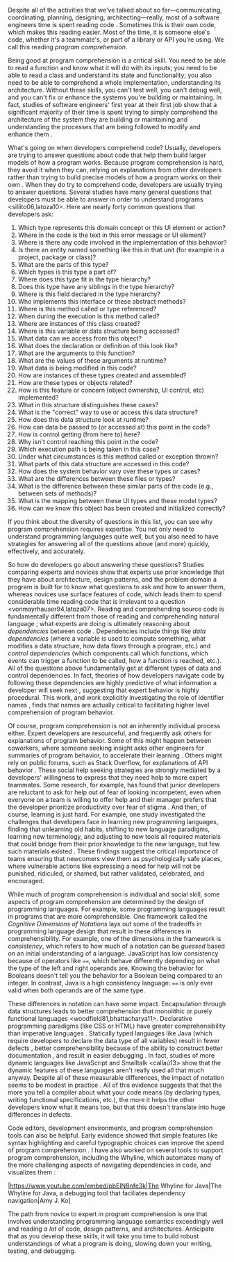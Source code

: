 Despite all of the activities that we've talked about so far&mdash;communicating, coordinating, planning, designing, architecting&mdash;really, most of a software engineers time is spent reading code <maalej14>. Sometimes this is their own code, which makes this reading easier. Most of the time, it is someone else's code, whether it's a teammate's, or part of a library or API you're using. We call this reading *program comprehension*.
		
Being good at program comprehension is a critical skill. You need to be able to read a function and know what it will do with its inputs; you need to be able to read a class and understand its state and functionality; you also need to be able to comprehend a whole implementation, understanding its architecture. Without these skills, you can't test well, you can't debug well, and you can't fix or enhance the systems you're building or maintaining. In fact, studies of software engineers' first year at their first job show that a significant majority of their time is spent trying to simply comprehend the architecture of the system they are building or maintaining and understanding the processes that are being followed to modify and enhance them <dagenais10>.
		
What's going on when developers comprehend code? Usually, developers are trying to answer questions about code that help them build larger models of how a program works. Because program comprehension is hard, they avoid it when they can, relying on explanations from other developers rather than trying to build precise models of how a program works on their own <roehm12>. When they do try to comprehend code, developers are usually trying to answer questions. Several studies have many general questions that developers must be able to answer in order to understand programs <sillito06,latoza10>. Here are nearly forty common questions that developers ask:
		
1. Which type represents this domain concept or this UI element or action?
2. Where in the code is the text in this error message or UI element?
3. Where is there any code involved in the implementation of this behavior?
4. Is there an entity named something like this in that unit (for example in a project, package or class)?
5. What are the parts of this type?
6. Which types is this type a part of?
7. Where does this type fit in the type hierarchy?
8. Does this type have any siblings in the type hierarchy?
9. Where is this field declared in the type hierarchy?
10. Who implements this interface or these abstract methods?
11. Where is this method called or type referenced?
12. When during the execution is this method called?
13. Where are instances of this class created?
14. Where is this variable or data structure being accessed?
15. What data can we access from this object?
16. What does the declaration or definition of this look like?
17. What are the arguments to this function?
18. What are the values of these arguments at runtime?
19. What data is being modified in this code?
20. How are instances of these types created and assembled?
21. How are these types or objects related?
22. How is this feature or concern (object ownership, UI control, etc) implemented?
23. What in this structure distinguishes these cases?
24. What is the "correct" way to use or access this data structure?
25. How does this data structure look at runtime?
26. How can data be passed to (or accessed at) this point in the code?
27. How is control getting (from here to) here?
28. Why isn't control reaching this point in the code?
29. Which execution path is being taken in this case?
30. Under what circumstances is this method called or exception thrown?
31. What parts of this data structure are accessed in this code?
32. How does the system behavior vary over these types or cases?
33. What are the differences between these files or types?
34. What is the difference between these similar parts of the code (e.g., between sets of methods)?
35. What is the mapping between these UI types and these model types?
36. How can we know this object has been created and initialized correctly?

If you think about the diversity of questions in this list, you can see why program comprehension requires expertise. You not only need to understand programming languages quite well, but you also need to have strategies for answering all of the questions above (and more) quickly, effectively, and accurately.

So how do developers go about answering these questions? Studies comparing experts and novices show that experts use prior knowledge that they have about architecture, design patterns, and the problem domain a program is built for to know what questions to ask and how to answer them, whereas novices use surface features of code, which leads them to spend considerable time reading code that is irrelevant to a question <vonmayrhauser94,latoza07>. Reading and comprehending source code is fundamentally different from those of reading and comprehending natural language <binkley13>; what experts are doing is ultimately reasoning about *dependencies* between code <weiser81>. Dependencies include things like *data dependencies* (where a variable is used to compute something, what modifies a data structure, how data flows through a program, etc.) and *control dependencies* (which components call which functions, which events can trigger a function to be called, how a function is reached, etc.). All of the questions above fundamentally get at different types of data and control dependencies. In fact, theories of how developers navigate code by following these dependencies are highly predictive of what information a developer will seek next <fleming13>, suggesting that expert behavior is highly procedural. This work, and work explicitly investigating the role of identifier names <lawrie06>, finds that names are actually critical to facilitating higher level comprehension of program behavior.

Of course, program comprehension is not an inherently individual process either. Expert developers are resourceful, and frequently ask others for explanations of program behavior. Some of this might happen between coworkers, where someone seeking insight asks other engineers for summaries of program behavior, to accelerate their learning <ko07>. Others might rely on public forums, such as Stack Overflow, for explanations of API behavior <mamykina11>. These social help seeking strategies are strongly mediated by a developers' willingness to express that they need help to more expert teammates. Some research, for example, has found that junior developers are reluctant to ask for help out of fear of looking incompetent, even when everyone on a team is willing to offer help and their manager prefers that the developer prioritize productivity over fear of stigma <begel08>. And then, of course, learning is just hard. For example, one study investigated the challenges that developers face in learning new programming languages, finding that unlearning old habits, shifting to new language paradigms, learning new terminology, and adjusting to new tools all required materials that could bridge from their prior knowledge to the new language, but few such materials existed <shrestha20>. These findings suggest the critical importance of teams ensuring that newcomers view them as psychologically safe places, where vulnerable actions like expressing a need for help will not be punished, ridiculed, or shamed, but rather validated, celebrated, and encouraged.

While much of program comprehension is individual and social skill, some aspects of program comprehension are determined by the design of programming languages. For example, some programming languages result in programs that are more comprehensible. One framework called the _Cognitive Dimensions of Notations_ <green89> lays out some of the tradeoffs in programming language design that result in these differences in comprehensibility. For example, one of the dimensions in the framework is *consistency*, which refers to how much of a notation can be _guessed_ based on an initial understanding of a language. JavaScript has low consistency because of operators like `==`, which behave differently depending on what the type of the left and right operands are. Knowing the behavior for Booleans doesn't tell you the behavior for a Boolean being compared to an integer. In contrast, Java is a high consistency language: `==` is only ever valid when both operands are of the same type.

These differences in notation can have some impact. Encapsulation through data structures leads to better comprehension that monolithic or purely functional languages <woodfield81,bhattacharya11>. Declarative programming paradigms (like CSS or HTML) have greater comprehensibility than imperative languages <salvaneschi14>. Statically typed languages like Java (which require developers to declare the data type of all variables) result in fewer defects <ray14>, better comprehensibility because of the ability to construct better documentation <endrikat14>, and result in easier debugging <hanenberg13>. In fact, studies of more dynamic languages like JavaScript and Smalltalk <callaú13> show that the dynamic features of these languages aren't really used all that much anyway. Despite all of these measurable differences, the impact of notation seems to be modest in practice <ray14>. All of this evidence suggests that that the more you tell a compiler about what your code means (by declaring types, writing functional specifications, etc.), the more it helps the other developers know what it means too, but that this doesn't translate into huge differences in defects.		

Code editors, development environments, and program comprehension tools can also be helpful. Early evidence showed that simple features like syntax highlighting and careful typographic choices can improve the speed of program comprehension <baecker88>. I have also worked on several tools to support program comprehension, including the Whyline, which automates many of the more challenging aspects of navigating dependencies in code, and visualizes them <ko09>:

|https://www.youtube.com/embed/pbElN8nfe3k|The Whyline for Java|The Whyline for Java, a debugging tool that faciliates dependency navigation|Amy J. Ko]

The path from novice to expert in program comprehension is one that involves understanding programming language semantics exceedingly well and reading _a lot_ of code, design patterns, and architectures. Anticipate that as you develop these skills, it will take you time to build robust understandings of what a program is doing, slowing down your writing, testing, and debugging.